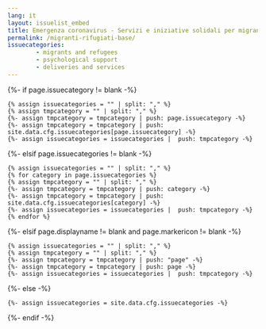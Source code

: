 ```yaml
---
lang: it
layout: issuelist_embed
title: Emergenza coronavirus - Servizi e iniziative solidali per migranti e rifugiati
permalink: /migranti-rifugiati-base/
issuecategories: 
        - migrants and refugees
        - psychological support
        - deliveries and services 
---
```


{%- if page.issuecategory != blank -%}

    {% assign issuecategories = "" | split: "," %}
    {% assign tmpcategory = "" | split: "," %}
    {%- assign tmpcategory = tmpcategory | push: page.issuecategory -%}
    {%- assign tmpcategory = tmpcategory | push: site.data.cfg.issuecategories[page.issuecategory] -%}
    {%- assign issuecategories = issuecategories |  push: tmpcategory -%}

{%- elsif page.issuecategories != blank -%}

    {% assign issuecategories = "" | split: "," %}
    {% for category in page.issuecategories %}
    {% assign tmpcategory = "" | split: "," %}
    {%- assign tmpcategory = tmpcategory | push: category -%}
    {%- assign tmpcategory = tmpcategory | push: site.data.cfg.issuecategories[category] -%}
    {%- assign issuecategories = issuecategories |  push: tmpcategory -%}
    {% endfor %}

{%- elsif page.displayname != blank and page.markericon != blank -%}

    {% assign issuecategories = "" | split: "," %}
    {% assign tmpcategory = "" | split: "," %}
    {%- assign tmpcategory = tmpcategory | push: "page" -%}
    {%- assign tmpcategory = tmpcategory | push: page -%}
    {%- assign issuecategories = issuecategories |  push: tmpcategory -%}

{%- else -%}

    {%- assign issuecategories = site.data.cfg.issuecategories -%}

{%- endif -%}

